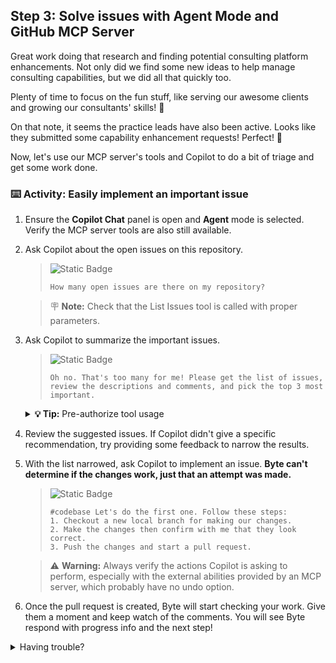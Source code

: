 ## Step 3: Solve issues with Agent Mode and GitHub MCP Server

Great work doing that research and finding potential consulting platform enhancements.
Not only did we find some new ideas to help manage consulting capabilities, but we did all that quickly too.

Plenty of time to focus on the fun stuff, like serving our awesome clients and growing our consultants' skills! 🌱

On that note, it seems the practice leads have also been active.
Looks like they submitted some capability enhancement requests! Perfect! 🚀

Now, let's use our MCP server's tools and Copilot to do a bit of triage and get some work done.

### :keyboard: Activity: Easily implement an important issue

1. Ensure the **Copilot Chat** panel is open and **Agent** mode is selected. Verify the MCP server tools are also still available.

1. Ask Copilot about the open issues on this repository.

   > ![Static Badge](https://img.shields.io/badge/-Prompt-text?style=social&logo=github%20copilot)
   >
   > ```prompt
   > How many open issues are there on my repository?
   > ```

   > 🪧 **Note:** Check that the List Issues tool is called with proper parameters.

1. Ask Copilot to summarize the important issues.

   > ![Static Badge](https://img.shields.io/badge/-Prompt-text?style=social&logo=github%20copilot)
   >
   > ```prompt
   > Oh no. That's too many for me! Please get the list of issues,
   > review the descriptions and comments, and pick the top 3 most important.
   > ```

   <details>
   <summary> <b> 💡 Tip:</b> Pre-authorize tool usage</summary><br/>

   If Copilot uses a tool often, you can proactively grant permission for the rest of the conversation session.

   <img width="350" src="https://github.com/user-attachments/assets/d741191e-4d98-489d-92d2-f1069fd6c34e"/>

   </details>

1. Review the suggested issues. If Copilot didn't give a specific recommendation, try providing some feedback to narrow the results.

1. With the list narrowed, ask Copilot to implement an issue. **Byte can't determine if the changes work, just that an attempt was made.**

   > ![Static Badge](https://img.shields.io/badge/-Prompt-text?style=social&logo=github%20copilot)
   >
   > ```prompt
   > #codebase Let's do the first one. Follow these steps:
   > 1. Checkout a new local branch for making our changes.
   > 2. Make the changes then confirm with me that they look correct.
   > 3. Push the changes and start a pull request.
   > ```

   > ⚠️ **Warning:** Always verify the actions Copilot is asking to perform, especially with the external abilities provided by an MCP server, which probably have no undo option.

1. Once the pull request is created, Byte will start checking your work. Give them a moment and keep watch of the comments. You will see Byte respond with progress info and the next step!

<details>
<summary>Having trouble?</summary><br/>

- If tools are not being requested, verify your MCP configuration is correct.
- If Copilot cannot retrieve results, verify you are using this Codespace's token or a Personal Access Token (PAT) with appropriate permissions. By default, the codespace token we are using only has access to this repository.

</details>
